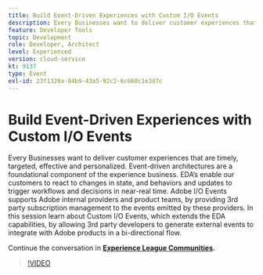 ```yaml
---
title: Build Event-Driven Experiences with Custom I/O Events
description: Every Businesses want to deliver customer experiences that are timely, targeted, effective and personalized. Event-driven architectures are a foundational component of the experience business. EDA’s enable our customers to react to changes in state, and behaviors and updates to trigger workflows and decisions in near-real time. Adobe I/O Events supports Adobe internal providers and product teams, by providing 3rd party subscription management to the events emitted by these providers. In this session learn about Custom I/O Events, which extends the EDA capabilities, by allowing 3rd party developers to generate external events to integrate with Adobe products in a bi-directional flow.
feature: Developer Tools
topic: Development
role: Developer, Architect
level: Experienced
version: cloud-service
kt: 9137
type: Event
exl-id: 23f1326a-84b9-43a5-92c2-6c660c1e3d7c
---
```

# Build Event-Driven Experiences with Custom I/O Events

Every Businesses want to deliver customer experiences that are timely, targeted, effective and personalized. Event-driven architectures are a foundational component of the experience business. EDA’s enable our customers to react to changes in state, and behaviors and updates to trigger workflows and decisions in near-real time. Adobe I/O Events supports Adobe internal providers and product teams, by providing 3rd party subscription management to the events emitted by these providers. In this session learn about Custom I/O Events, which extends the EDA capabilities, by allowing 3rd party developers to generate external events to integrate with Adobe products in a bi-directional flow.

Continue the conversation in **[Experience League Communities](https://adobe.ly/3kXfjdx).**

>[!VIDEO](https://video.tv.adobe.com/v/337616/?quality=12&learn=on&hidetitle=true)
